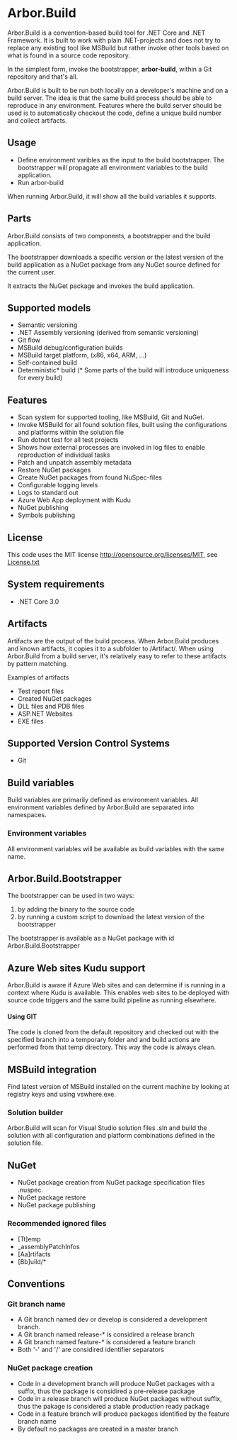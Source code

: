 # Arbor.Build

Arbor.Build is a convention-based build tool for .NET Core and .NET Framework. It is built to work with plain .NET-projects and does not try to replace any existing tool like MSBuild but rather invoke other tools based on what is found in a source code repository.

In the simplest form, invoke the bootstrapper, **arbor-build**, within a Git repository and that's all.

Arbor.Build is built to be run both locally on a developer's machine and on a build server. The idea is that the same build process should be able to reproduce in any environment. Features where the build server should be used is to automatically checkout the code, define a unique build number and collect artifacts.

## Usage

* Define environment varibles as the input to the build bootstrapper. The bootstrapper will propagate all environment variables to the build application.
* Run arbor-build

When running Arbor.Build, it will show all the build variables it supports.

## Parts

Arbor.Build consists of two components, a bootstrapper and the build application.

The bootstrapper downloads a specific version or the latest version of the build application as a NuGet package from any NuGet source defined for the current user.

It extracts the NuGet package and invokes the build application.

## Supported models

* Semantic versioning
* .NET Assembly versioning (derived from semantic versioning)
* Git flow
* MSBuild debug/configuration builds
* MSBuild target platform, (x86, x64, ARM, ...)
* Self-contained build
* Deterministic* build (* Some parts of the build will introduce uniqueness for every build)

## Features

* Scan system for supported tooling, like MSBuild, Git and NuGet.
* Invoke MSBuild for all found solution files, built using the configurations and platforms within the solution file
* Run dotnet test for all test projects
* Shows how external processes are invoked in log files to enable reproduction of individual tasks
* Patch and unpatch assembly metadata
* Restore NuGet packages
* Create NuGet packages from found NuSpec-files
* Configurable logging levels
* Logs to standard out
* Azure Web App deployment with Kudu
* NuGet publishing
* Symbols publishing

## License

This code uses the MIT license http://opensource.org/licenses/MIT, see [License.txt](License.txt)

## System requirements

* .NET Core 3.0

## Artifacts

Artifacts are the output of the build process. When Arbor.Build produces and known artifacts, it copies it to a subfolder to /Artifact/. When using Arbor.Build from a build server, it's relatively easy to refer to these artifacts by pattern matching.

Examples of artifacts

* Test report files
* Created NuGet packages
* DLL files and PDB files
* ASP.NET Websites
* EXE files

## Supported Version Control Systems

* Git

## Build variables

Build variables are primarily defined as environment variables. All environment variables defined by Arbor.Build are separated into namespaces.

### Environment variables

All environment variables will be available as build variables with the same name.

## Arbor.Build.Bootstrapper

The bootstrapper can be used in two ways:

1. by adding the binary to the source code
2. by running a custom script to download the latest version of the bootstrapper

The bootstrapper is available as a NuGet package with id Arbor.Build.Bootstrapper

## Azure Web sites Kudu support

Arbor.Build is aware if Azure Web sites and can determine if is running in a context where Kudu is available. This enables web sites to be deployed with source code triggers and the same build pipeline as running elsewhere.

#### Using GIT

The code is cloned from the default repository and checked out with the specified branch into a temporary folder and and build actions are performed from that temp directory. This way the code is always clean.

## MSBuild integration

Find latest version of MSBuild installed on the current machine by looking at registry keys and using vswhere.exe.

### Solution builder

Arbor.Build will scan for Visual Studio solution files .sln and build the solution with all configuration and platform combinations defined in the solution file.

## NuGet

* NuGet package creation from NuGet package specification files .nuspec.
* NuGet package restore
* NuGet package publishing

### Recommended ignored files

* [Tt]emp
* _assemblyPatchInfos
* [Aa]rtifacts
* [Bb]uild/*

## Conventions

### Git branch name

* A Git branch named dev or develop is considered a development branch.
* A Git branch named release-* is considired a release branch
* A Git branch named feature-* is considered a feature branch
* Both '-' and '/' are considired identifier separators 

### NuGet package creation

* Code in a development branch will produce NuGet packages with a suffix, thus the package is considired a pre-release package
* Code in a release branch will produce NuGet packages without suffix, thus the pakage is considered a stable production ready package
* Code in a feature branch will produce packages identified by the feature branch name
* By default no packages are created in a master branch